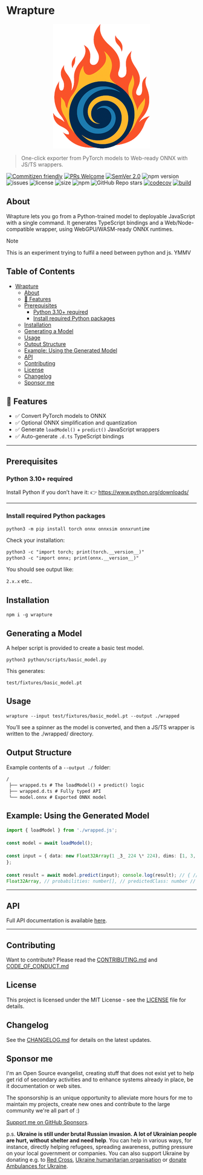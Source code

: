 # Wrapture

<p align="center" width="100%">
    <img width="256px" src="./public/wrapture-logo-small.png" alt="wrapture logo" />
</p>

> One-click exporter from PyTorch models to Web-ready ONNX with JS/TS wrappers.

[![Commitizen friendly](https://img.shields.io/badge/commitizen-friendly-brightgreen.svg)](http://commitizen.github.io/cz-cli/)
[![PRs Welcome](https://img.shields.io/badge/PRs-welcome-green.svg)](http://makeapullrequest.com)
[![SemVer 2.0](https://img.shields.io/badge/SemVer-2.0-green.svg)](http://semver.org/spec/v2.0.0.html)
![npm version](https://img.shields.io/npm/v/wrapture)
![issues](https://img.shields.io/github/issues/phun-ky/wrapture)
![license](https://img.shields.io/npm/l/wrapture)
![size](https://img.shields.io/bundlephobia/min/wrapture)
![npm](https://img.shields.io/npm/dm/%40wrapture)
![GitHub Repo stars](https://img.shields.io/github/stars/phun-ky/wrapture)
[![codecov](https://codecov.io/gh/phun-ky/wrapture/graph/badge.svg?token=VA91DL7ZLZ)](https://codecov.io/gh/phun-ky/wrapture)
[![build](https://github.com/phun-ky/wrapture/actions/workflows/check.yml/badge.svg)](https://github.com/phun-ky/wrapture/actions/workflows/check.yml)

## About

Wrapture lets you go from a Python-trained model to deployable JavaScript with a
single command. It generates TypeScript bindings and a Web/Node-compatible
wrapper, using WebGPU/WASM-ready ONNX runtimes.

> [!NOTE]
> This is an experiment trying to fulfil a need between python and js.
> YMMV

## Table of Contents<!-- omit from toc -->

- [Wrapture](#-wrapture)
  - [About](#about)
  - [🚀 Features](#-features)
  - [Prerequisites](#prerequisites)
    - [Python 3.10+ required](#python-310-required)
    - [Install required Python packages](#install-required-python-packages)
  - [Installation](#installation)
  - [Generating a Model](#generating-a-model)
  - [Usage](#usage)
  - [Output Structure](#output-structure)
  - [Example: Using the Generated Model](#example-using-the-generated-model)
  - [API](#api)
  - [Contributing](#contributing)
  - [License](#license)
  - [Changelog](#changelog)
  - [Sponsor me](#sponsor-me)

## 🚀 Features

- ✅ Convert PyTorch models to ONNX
- ✅ Optional ONNX simplification and quantization
- ✅ Generate `loadModel()` + `predict()` JavaScript wrappers
- ✅ Auto-generate `.d.ts` TypeScript bindings

---

## Prerequisites

### Python 3.10+ required

Install Python if you don’t have it: 👉 <https://www.python.org/downloads/>

---

### Install required Python packages

```shell-session
python3 -m pip install torch onnx onnxsim onnxruntime
```

Check your installation:

```shell-session
python3 -c "import torch; print(torch.__version__)"
python3 -c "import onnx; print(onnx.__version__)"
```

You should see output like:

`2.x.x` etc..

## Installation

```shell-session
npm i -g wrapture
```

## Generating a Model

A helper script is provided to create a basic test model.

```shell-session
python3 python/scripts/basic_model.py
```

This generates:

```shell-session
test/fixtures/basic_model.pt
```

## Usage

```shell-session
wrapture --input test/fixtures/basic_model.pt --output ./wrapped
```

You’ll see a spinner as the model is converted, and then a JS/TS wrapper is
written to the ./wrapped/ directory.

## Output Structure

Example contents of a `--output ./` folder:

```shell-session
/
 ├── wrapped.ts # The loadModel() + predict() logic
 ├── wrapped.d.ts # Fully typed API
 └── model.onnx # Exported ONNX model
```

## Example: Using the Generated Model

```ts
import { loadModel } from './wrapped.js';

const model = await loadModel();

const input = { data: new Float32Array(1 _3_ 224 \* 224), dims: [1, 3, 224, 224]
};

const result = await model.predict(input); console.log(result); // { // logits:
Float32Array, // probabilities: number[], // predictedClass: number // }
```

---

## API

Full API documentation is available
[here](https://github.com/phun-ky/wrapture/blob/main/api/README.md).

---

## Contributing

Want to contribute? Please read the
[CONTRIBUTING.md](https://github.com/phun-ky/wrapture/blob/main/CONTRIBUTING.md)
and
[CODE_OF_CONDUCT.md](https://github.com/phun-ky/wrapture/blob/main/CODE_OF_CONDUCT.md)

## License

This project is licensed under the MIT License - see the
[LICENSE](https://github.com/phun-ky/wrapture/blob/main/LICENSE) file for
details.

## Changelog

See the
[CHANGELOG.md](https://github.com/phun-ky/wrapture/blob/main/CHANGELOG.md) for
details on the latest updates.

## Sponsor me

I'm an Open Source evangelist, creating stuff that does not exist yet to help
get rid of secondary activities and to enhance systems already in place, be it
documentation or web sites.

The sponsorship is an unique opportunity to alleviate more hours for me to
maintain my projects, create new ones and contribute to the large community
we're all part of :)

[Support me on GitHub Sponsors](https://github.com/sponsors/phun-ky).

p.s. **Ukraine is still under brutal Russian invasion. A lot of Ukrainian people
are hurt, without shelter and need help**. You can help in various ways, for
instance, directly helping refugees, spreading awareness, putting pressure on
your local government or companies. You can also support Ukraine by donating
e.g. to [Red Cross](https://www.icrc.org/en/donate/ukraine),
[Ukraine humanitarian organisation](https://savelife.in.ua/en/donate-en/#donate-army-card-weekly)
or
[donate Ambulances for Ukraine](https://www.gofundme.com/f/help-to-save-the-lives-of-civilians-in-a-war-zone).
